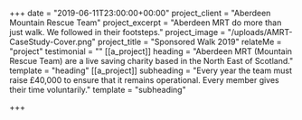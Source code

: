 +++
date = "2019-06-11T23:00:00+00:00"
project_client = "Aberdeen Mountain Rescue Team"
project_excerpt = "Aberdeen MRT do more than just walk. We followed in their footsteps."
project_image = "/uploads/AMRT-CaseStudy-Cover.png"
project_title = "Sponsored Walk 2019"
relateMe = "project"
testimonial = ""
[[a_project]]
heading = "Aberdeen MRT (Mountain Rescue Team) are a live saving charity based in the North East of Scotland."
template = "heading"
[[a_project]]
subheading = "Every year the team must raise £40,000 to ensure that it remains operational. Every member gives their time voluntarily."
template = "subheading"

+++
